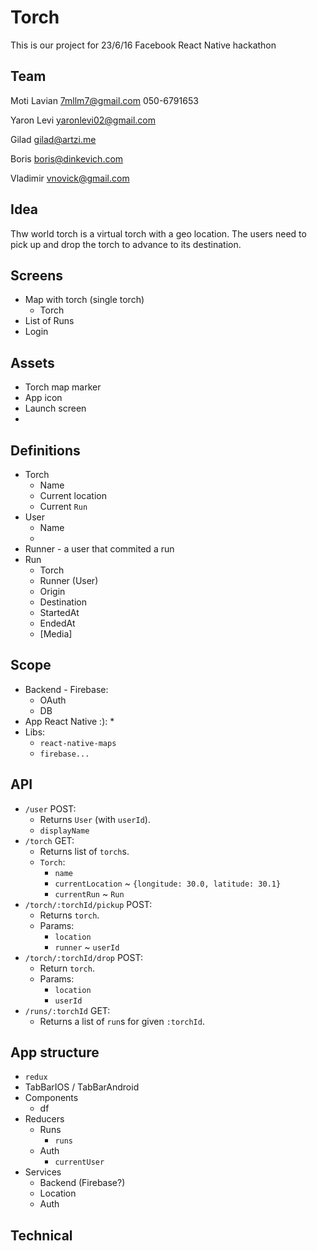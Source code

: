 # Torch
This is our project for 23/6/16 Facebook React Native hackathon

## Team

Moti Lavian
7mllm7@gmail.com
050-6791653

Yaron Levi
yaronlevi02@gmail.com

Gilad
gilad@artzi.me

Boris
boris@dinkevich.com

Vladimir
vnovick@gmail.com

## Idea
Thw world torch is a virtual torch with a geo location.
The users need to pick up and drop the torch to advance to its destination.

## Screens
* Map with torch (single torch)
  * Torch
* List of Runs
* Login

## Assets
* Torch map marker
* App icon
* Launch screen
*

## Definitions
* Torch
  * Name
  * Current location
  * Current `Run`
* User
  * Name
  *
* Runner - a user that commited a run
* Run
  * Torch
  * Runner (User)
  * Origin
  * Destination
  * StartedAt
  * EndedAt
  * [Media]

## Scope
* Backend - Firebase:
  * OAuth
  * DB
* App React Native :):
  *
* Libs:
  * `react-native-maps`
  * `firebase...`

## API
* `/user` POST:
  * Returns `User` (with `userId`).
  * `displayName`
* `/torch` GET:
  * Returns list of `torch`s.
  * `Torch`:
    * `name`
    * `currentLocation` ~ `{longitude: 30.0, latitude: 30.1}`
    * `currentRun` ~ `Run`
* `/torch/:torchId/pickup` POST:
  * Returns `torch`.
  * Params:
    * `location`
    * `runner` ~ `userId`
* `/torch/:torchId/drop` POST:
  * Return `torch`.
  * Params:
    * `location`
    * `userId`
* `/runs/:torchId` GET:
  * Returns a list of `run`s for given `:torchId`.

## App structure
* `redux`
* TabBarIOS / TabBarAndroid
* Components
  * df
* Reducers
  * Runs
    * `runs`
  * Auth
    * `currentUser`
* Services
  * Backend (Firebase?)
  * Location
  * Auth

## Technical
